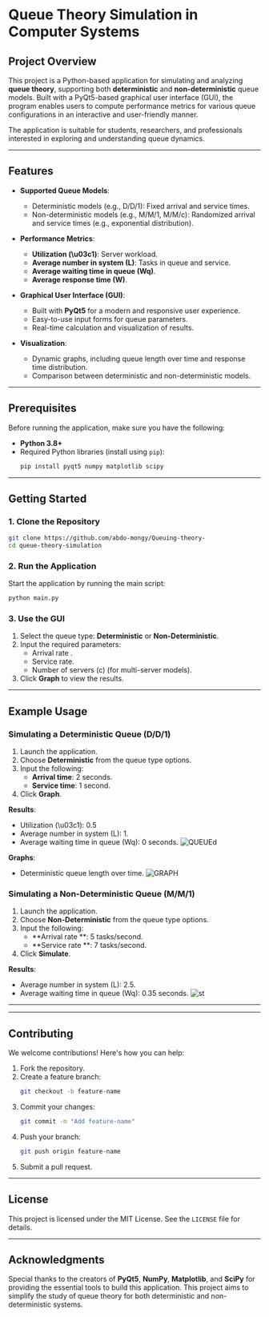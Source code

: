 # Queue Theory Simulation in Computer Systems

## Project Overview

This project is a Python-based application for simulating and analyzing **queue theory**, supporting both **deterministic** and **non-deterministic** queue models. Built with a PyQt5-based graphical user interface (GUI), the program enables users to compute performance metrics for various queue configurations in an interactive and user-friendly manner.

The application is suitable for students, researchers, and professionals interested in exploring and understanding queue dynamics.

---

## Features

- **Supported Queue Models**:
  - Deterministic models (e.g., D/D/1): Fixed arrival and service times.
  - Non-deterministic models (e.g., M/M/1, M/M/c): Randomized arrival and service times (e.g., exponential distribution).

- **Performance Metrics**:
  - **Utilization (\u03c1)**: Server workload.
  - **Average number in system (L)**: Tasks in queue and service.
  - **Average waiting time in queue (Wq)**.
  - **Average response time (W)**.

- **Graphical User Interface (GUI)**:
  - Built with **PyQt5** for a modern and responsive user experience.
  - Easy-to-use input forms for queue parameters.
  - Real-time calculation and visualization of results.

- **Visualization**:
  - Dynamic graphs, including queue length over time and response time distribution.
  - Comparison between deterministic and non-deterministic models.

---

## Prerequisites

Before running the application, make sure you have the following:

- **Python 3.8+**
- Required Python libraries (install using `pip`):
  ```bash
  pip install pyqt5 numpy matplotlib scipy
  ```

---

## Getting Started

### 1. Clone the Repository
```bash
git clone https://github.com/abdo-mongy/Queuing-theory-
cd queue-theory-simulation
```

### 2. Run the Application
Start the application by running the main script:
```bash
python main.py
```

### 3. Use the GUI
1. Select the queue type: **Deterministic** or **Non-Deterministic**.
2. Input the required parameters:
   - Arrival rate .
   - Service rate.
   - Number of servers (c) (for multi-server models).
3. Click **Graph** to view the results.

---

## Example Usage

### Simulating a Deterministic Queue (D/D/1)
1. Launch the application.
2. Choose **Deterministic** from the queue type options.
3. Input the following:
   - **Arrival time**: 2 seconds.
   - **Service time**: 1 second.
4. Click **Graph**.

**Results**:
- Utilization (\u03c1): 0.5
- Average number in system (L): 1.
- Average waiting time in queue (Wq): 0 seconds.
![QUEUEd](https://github.com/user-attachments/assets/98842602-3b6e-48cf-80b7-adbfab8d60db)

**Graphs**:
- Deterministic queue length over time.
![GRAPH](https://github.com/user-attachments/assets/52175b07-7973-4db2-b204-6a9a8846ddea)

### Simulating a Non-Deterministic Queue (M/M/1)
1. Launch the application.
2. Choose **Non-Deterministic** from the queue type options.
3. Input the following:
   - **Arrival rate **: 5 tasks/second.
   - **Service rate **: 7 tasks/second.
4. Click **Simulate**.

**Results**:
- Average number in system (L): 2.5.
- Average waiting time in queue (Wq): 0.35 seconds.
![st](https://github.com/user-attachments/assets/673342b5-5fec-4807-a0d1-046579e5418d)


---


---

## Contributing

We welcome contributions! Here's how you can help:

1. Fork the repository.
2. Create a feature branch:
   ```bash
   git checkout -b feature-name
   ```
3. Commit your changes:
   ```bash
   git commit -m "Add feature-name"
   ```
4. Push your branch:
   ```bash
   git push origin feature-name
   ```
5. Submit a pull request.

---

## License

This project is licensed under the MIT License. See the `LICENSE` file for details.

---

## Acknowledgments

Special thanks to the creators of **PyQt5**, **NumPy**, **Matplotlib**, and **SciPy** for providing the essential tools to build this application. This project aims to simplify the study of queue theory for both deterministic and non-deterministic systems.
